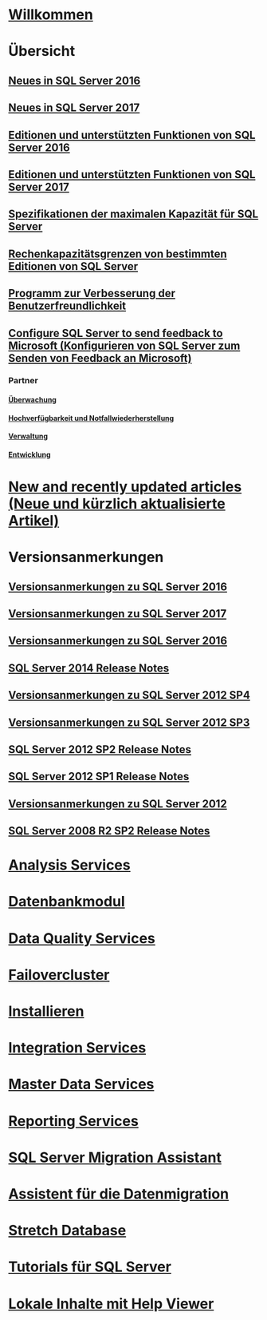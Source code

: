 # [Willkommen](sql-server-technical-documentation.md)

# Übersicht
## [Neues in SQL Server 2016](what-s-new-in-sql-server-2016.md)
## [Neues in SQL Server 2017](what-s-new-in-sql-server-2017.md)
## [Editionen und unterstützten Funktionen von SQL Server 2016](editions-and-components-of-sql-server-2016.md)
## [Editionen und unterstützten Funktionen von SQL Server 2017](editions-and-components-of-sql-server-2017.md)
## [Spezifikationen der maximalen Kapazität für SQL Server](maximum-capacity-specifications-for-sql-server.md)
## [Rechenkapazitätsgrenzen von bestimmten Editionen von SQL Server](compute-capacity-limits-by-edition-of-sql-server.md)
## [Programm zur Verbesserung der Benutzerfreundlichkeit](customer-experience-improvement-program-for-sql-server-data-tools.md)
## [Configure SQL Server to send feedback to Microsoft (Konfigurieren von SQL Server zum Senden von Feedback an Microsoft)](sql-server-customer-feedback.md)
### Partner
#### [Überwachung](partner-monitor-sql-server.md)
#### [Hochverfügbarkeit und Notfallwiederherstellung](partner-hadr-sql-server.md)
#### [Verwaltung](partner-management-sql-server.md)
#### [Entwicklung](partner-dev-sql-server.md)

# [New and recently updated articles (Neue und kürzlich aktualisierte Artikel)](sql-server-new-updated-sql-docs-pr.md)

# Versionsanmerkungen

## [Versionsanmerkungen zu SQL Server 2016](sql-server-release-notes.md)
## [Versionsanmerkungen zu SQL Server 2017](sql-server-2017-release-notes.md)
## [Versionsanmerkungen zu SQL Server 2016](sql-server-2016-release-notes.md)
## [SQL Server 2014 Release Notes](sql-server-2014-release-notes.md)
## [Versionsanmerkungen zu SQL Server 2012 SP4](sql-server-2012-sp4-release-notes.md)
## [Versionsanmerkungen zu SQL Server 2012 SP3](sql-server-2012-sp3-release-notes.md)
## [SQL Server 2012 SP2 Release Notes](sql-server-2012-sp2-release-notes.md)
## [SQL Server 2012 SP1 Release Notes](sql-server-2012-sp1-release-notes.md)
## [Versionsanmerkungen zu SQL Server 2012](sql-server-2012-release-notes.md)
## [SQL Server 2008 R2 SP2 Release Notes](sql-server-2008-r2-sp2-release-notes.md)

# [Analysis Services](../analysis-services/analysis-services.md)
# [Datenbankmodul](../database-engine/sql-server-database-engine-overview.md)
# [Data Quality Services](../data-quality-services/data-quality-services.md)
# [Failovercluster](../sql-server/failover-clusters/install/sql-server-failover-cluster-installation.md)
# [Installieren](../sql-server/install/planning-a-sql-server-installation.md)
# [Integration Services](../integration-services/sql-server-integration-services.md)
# [Master Data Services](../master-data-services/master-data-services-overview-mds.md)
# [Reporting Services](../reporting-services/create-deploy-and-manage-mobile-and-paginated-reports.md)
# [SQL Server Migration Assistant](../ssma/sql-server-migration-assistant.md)
# [Assistent für die Datenmigration](../dma/dma-overview.md)
# [Stretch Database](../sql-server/stretch-database/stretch-database.md)
# [Tutorials für SQL Server](tutorials-for-sql-server-2016.md)
# [Lokale Inhalte mit Help Viewer](sql-server-help-installation.md)